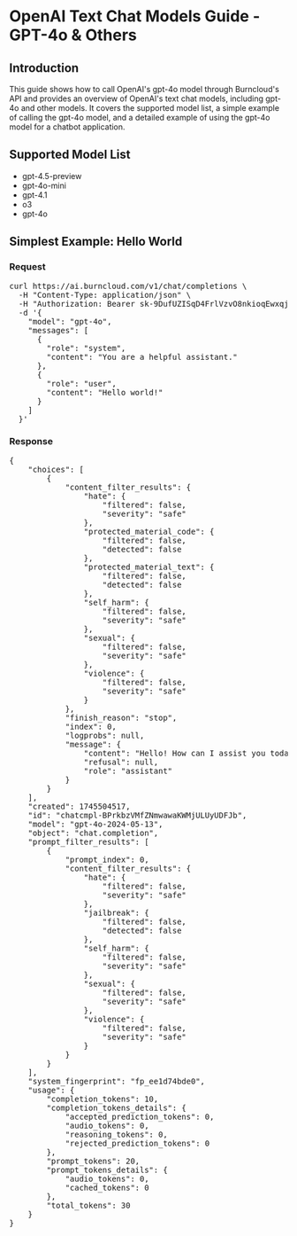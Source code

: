 # OpenAI Text Chat Models Guide - GPT-4o & Others

## Introduction
This guide shows how to call OpenAI's gpt-4o model through Burncloud's API and provides an overview of OpenAI's text chat models, including gpt-4o and other models. It covers the supported model list, a simple example of calling the gpt-4o model, and a detailed example of using the gpt-4o model for a chatbot application.
 
## Supported Model List
- gpt-4.5-preview
- gpt-4o-mini
- gpt-4.1
- o3
- gpt-4o
  
## Simplest Example: Hello World


### Request
<pre class="markdown-custom-code">
curl https://ai.burncloud.com/v1/chat/completions \
  -H "Content-Type: application/json" \
  -H "Authorization: Bearer sk-9DufUZISqD4FrlVzvO8nkioqEwxqjPkJ2OLSAibs7d9OKJLe" \
  -d '{
    "model": "gpt-4o",
    "messages": [
      {
        "role": "system",
        "content": "You are a helpful assistant."
      },
      {
        "role": "user",
        "content": "Hello world!"
      }
    ]
  }'
</pre>

### Response
<pre class="markdown-custom-code">
{
    "choices": [
        {
            "content_filter_results": {
                "hate": {
                    "filtered": false,
                    "severity": "safe"
                },
                "protected_material_code": {
                    "filtered": false,
                    "detected": false
                },
                "protected_material_text": {
                    "filtered": false,
                    "detected": false
                },
                "self_harm": {
                    "filtered": false,
                    "severity": "safe"
                },
                "sexual": {
                    "filtered": false,
                    "severity": "safe"
                },
                "violence": {
                    "filtered": false,
                    "severity": "safe"
                }
            },
            "finish_reason": "stop",
            "index": 0,
            "logprobs": null,
            "message": {
                "content": "Hello! How can I assist you today?",
                "refusal": null,
                "role": "assistant"
            }
        }
    ],
    "created": 1745504517,
    "id": "chatcmpl-BPrkbzVMfZNmwawaKWMjULUyUDFJb",
    "model": "gpt-4o-2024-05-13",
    "object": "chat.completion",
    "prompt_filter_results": [
        {
            "prompt_index": 0,
            "content_filter_results": {
                "hate": {
                    "filtered": false,
                    "severity": "safe"
                },
                "jailbreak": {
                    "filtered": false,
                    "detected": false
                },
                "self_harm": {
                    "filtered": false,
                    "severity": "safe"
                },
                "sexual": {
                    "filtered": false,
                    "severity": "safe"
                },
                "violence": {
                    "filtered": false,
                    "severity": "safe"
                }
            }
        }
    ],
    "system_fingerprint": "fp_ee1d74bde0",
    "usage": {
        "completion_tokens": 10,
        "completion_tokens_details": {
            "accepted_prediction_tokens": 0,
            "audio_tokens": 0,
            "reasoning_tokens": 0,
            "rejected_prediction_tokens": 0
        },
        "prompt_tokens": 20,
        "prompt_tokens_details": {
            "audio_tokens": 0,
            "cached_tokens": 0
        },
        "total_tokens": 30
    }
}
</pre>
